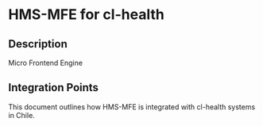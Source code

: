# HMS-MFE for cl-health

## Description

Micro Frontend Engine

## Integration Points

This document outlines how HMS-MFE is integrated with cl-health systems in Chile.
